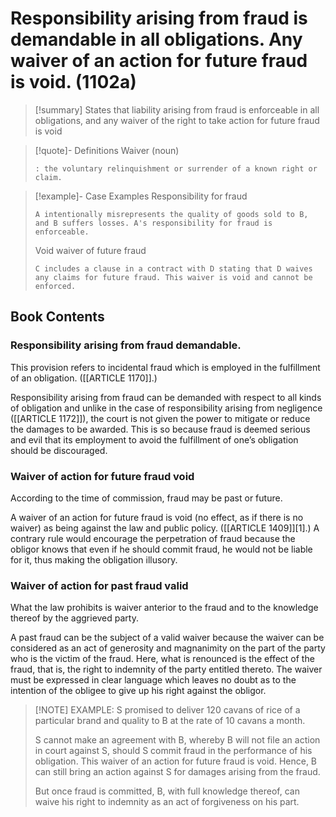 # Responsibility arising from fraud is demandable in all obligations. Any waiver of an action for future fraud is void. (1102a)

> [!summary] States that liability arising from fraud is enforceable in all obligations, and any waiver of the right to take action for future fraud is void

> [!quote]- Definitions
> Waiver (noun)
> ```
> : the voluntary relinquishment or surrender of a known right or claim.
> ```

> [!example]-  Case Examples
> Responsibility for fraud
> ```
> A intentionally misrepresents the quality of goods sold to B, and B suffers losses. A's responsibility for fraud is enforceable.
> ```
> Void waiver of future fraud
> ```
> C includes a clause in a contract with D stating that D waives any claims for future fraud. This waiver is void and cannot be enforced.
> ```

## Book Contents

### Responsibility arising from fraud demandable.
This provision refers to incidental fraud which is employed in the fulfillment of an obligation. ([[ARTICLE 1170]].)

Responsibility arising from fraud can be demanded with respect to all kinds of obligation and unlike in the case of responsibility arising from negligence ([[ARTICLE 1172]]), the court is not given the power to mitigate or reduce the damages to be awarded. This is so because fraud is deemed serious and evil that its employment to avoid the fulfillment of one’s obligation should be discouraged.

### Waiver of action for future fraud void
According to the time of commission, fraud may be past or future.

A waiver of an action for future fraud is void (no effect, as if there is no waiver) as being against the law and public policy. ([[ARTICLE 1409]][1].) A contrary rule would encourage the perpetration of fraud because the obligor knows that even if he should commit fraud, he would not be liable for it, thus making the obligation illusory.

### Waiver of action for past fraud valid
What the law prohibits is waiver anterior to the fraud and to the knowledge thereof by the aggrieved party.

A past fraud can be the subject of a valid waiver because the waiver can be considered as an act of generosity and magnanimity on the part of the party who is the victim of the fraud. Here, what is renounced is the effect of the fraud, that is, the right to indemnity of the party entitled thereto. The waiver must be expressed in clear language which leaves no doubt as to the intention of the obligee to give up his right against  the obligor.

> [!NOTE] EXAMPLE:
> S promised to deliver 120 cavans of rice of a particular brand and quality to B at the rate of 10 cavans a month.
>
> S cannot make an agreement with B, whereby B will not file an action in court against S, should S commit fraud in the performance of his obligation. This waiver of an action for future fraud is void. Hence, B can still bring an action against S for damages arising from the fraud.
>
> But once fraud is committed, B, with full knowledge thereof, can waive his right to indemnity as an act of forgiveness on his part.
